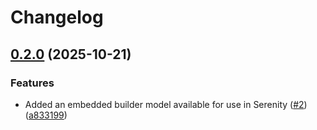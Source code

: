 # Changelog

## [0.2.0](https://github.com/m1sk9/serenity-embed-builder/compare/serenity-embed-builder-v0.1.0...serenity-embed-builder-v0.2.0) (2025-10-21)


### Features

* Added an embedded builder model available for use in Serenity ([#2](https://github.com/m1sk9/serenity-embed-builder/issues/2)) ([a833199](https://github.com/m1sk9/serenity-embed-builder/commit/a833199823dc41f2b26a708499522c42235f2a0d))
